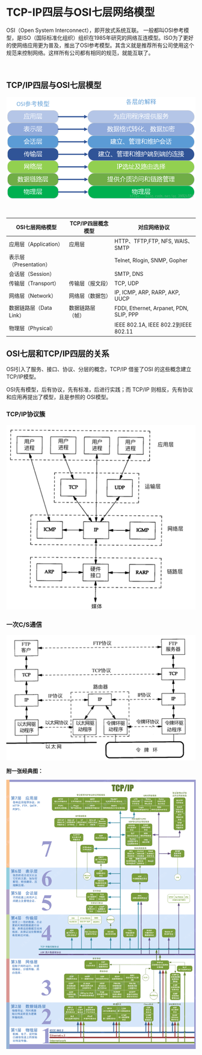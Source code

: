 # TCP-IP四层与OSI七层网络模型

OSI（Open System Interconnect），即开放式系统互联。  一般都叫OSI参考模型，是ISO（国际标准化组织）组织在1985年研究的网络互连模型。ISO为了更好的使网络应用更为普及，推出了OSI参考模型。其含义就是推荐所有公司使用这个规范来控制网络。这样所有公司都有相同的规范，就能互联了。

‍

## TCP/IP四层与OSI七层模型

​​![20180411120702438](assets/20180411120702438-20230807133407-mz5c9mh.png)​

​​​

|OSI七层网络模型|TCP/IP四层概念模型|对应网络协议|
| -------------------------| -----------------------------------------------| -----------------------------------------|
|应用层（Application）|应用层<br />|HTTP、TFTP,FTP, NFS, WAIS、SMTP|
|表示层（Presentation）||Telnet, Rlogin, SNMP, Gopher|
|会话层（Session）||SMTP, DNS|
|传输层（Transport）|传输层（报文段）|TCP, UDP|
|网络层（Network）|网络层（数据包）|IP, ICMP, ARP, RARP, AKP, UUCP|
|数据链路层（Data Link）|数据链路层（帧）<br />|FDDI, Ethernet, Arpanet, PDN, SLIP, PPP|
|物理层（Physical）||IEEE 802.1A, IEEE 802.2到IEEE 802.11|

## **OSI七层和TCP/IP四层的关系**

OSI引入了服务、接口、协议、分层的概念，TCP/IP 借鉴了OSI 的这些概念建立 TCP/IP模型。

OSI先有模型，后有协议，先有标准，后进行实践；而 TCP/IP 则相反，先有协议和应用再提出了模型，且是参照的 OSI模型。

### TCP/IP协议簇

​![TCP:IP协议.png](assets/TCP!IP协议-20230610173813-i7sdd3q.png)​

### 一次C/S通信

​![tcp:ip通信机制.png](assets/tcp!ip通信机制-20230610173813-wtrgy47.png)​

**附一张经典图：**

​![osi七层.gif](assets/osi七层-20230610173813-i8fqvv2.gif)​
